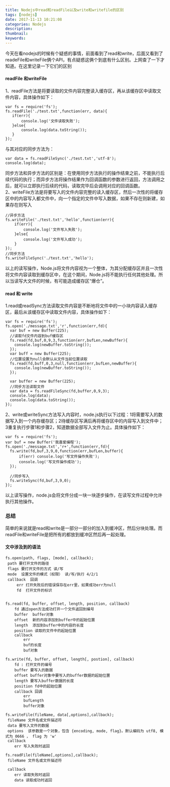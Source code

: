 ```yaml
---
title: Nodejs中read和readFile以及write和writefile的区别
tags: [nodejs]
date: 2017-11-13 10:21:08
categories: Nodejs
description:
thumbnail:
keywords:
---
```

今天在看nodejs的时候有个疑惑的事情，前面看到了read和write，后面又看到了readeFile和writeFile俩个API，有点疑惑这俩个到底有什么区别。上网查了一下才知道。在这里记录一下它们的区别

#### readFile 和writeFile
1、readFile方法是将要读取的文件内容完整读入缓存区，再从该缓存区中读取文件内容，具体操作如下：
```
var fs = require('fs');
fs.readFile('./test.txt',function(err, data){
   if(err){
       console.log('文件读取失败');
   }else{
       console.log(data.toString());
   }
});
```
<!-- more -->
与其对应的同步方法为：
```
var data = fs.readFileSync('./test.txt','utf-8');
console.log(data);
```
同步方法和异步方法的区别是：在使用同步方法执行的操作结束之前，不能执行后续代码的执行；而异步方法将操作结果作为回调函数的参数进行返回，方法调用之后，就可以立即执行后续的代码，读取完毕后会调用对应的回调函数。  
2、writeFile方法是将要写入的文件内容完整的读入缓存区，然后一次性的将缓存区中的内容写入都文件中，向一个指定的文件中写入数据，如果不存在则新建，如果存在则写入
```
//异步方法
fs.writeFile('./test.txt','hello',function(err){
    if(err){
        console.log('文件写入失败');
    }else{
        console.log('文件写入成功');
    }
});
//同步方法
fs.writeFileSync('./test.txt','hello');
```
以上的读写操作，Node.js将文件内容视为一个整体，为其分配缓存区并且一次性将文件内容读取到缓存区中，在这个期间，Node.js将不能执行任何其他处理。所以当读写大文件的时候，有可能造成缓存区“爆仓”。
#### read 和 write
1.read或readSync方法读取文件内容是不断地将文件中的一小块内容读入缓存区，最后从该缓存区中读取文件内容，具体操作如下：
```
var fs = require('fs');
fs.open('./message.txt','r',function(err,fd){
  var buf = new Buffer(225);
  //读取fd文件内容到buf缓存区
  fs.read(fd,buf,0,9,3,function(err,bufLen,newBuffer){
    console.log(newBuffer.toString());
  }); 
  var buff = new Buffer(225);
  //位置设置为null会默认从文件当前位置读取
  fs.read(fd,buff,0,3,null,function(err,bufLen,newBuffer){
    console.log(newBuffer.toString());
  });
 
  var buffer = new Buffer(225);
  //同步方法读取文件
  var data = fs.readFileSync(fd,buffer,0,9,3);
  console.log(data);
  console.log(data.toString());
});
```
2、write或writeSync方法写入内容时，node.js执行以下过程：1将需要写入的数据写入到一个内存缓存区；2待缓存区写满后再将缓存区中的内容写入到文件中；3重复执行步骤1和步骤2，知道数据全部写入文件为止。具体操作如下：
```
var fs = require('fs');
var buf = new Buffer('我喜爱编程');
fs.open('./message.txt','r+',function(err,fd){
  fs.write(fd,buf,3,9,0,function(err,bufLen,buffer){
      if(err) console.log('写文件操作失败');
      console.log('写文件操作成功');
  });

  //同步写入
  fs.writeSync(fd,buf,3,9,0);
});
```
以上读写操作，node.js会将文件分成一块一块逐步操作，在读写文件过程中允许执行其他操作。
### 总结
简单的来说就是read和write是一部分一部分的加入到缓冲区，然后分块处理。而readFile和writeFile是把所有的都放到缓冲区然后再一起处理。
#### 文中涉及到的语法
```
fs.open(path, flags, [mode], callback);
 path 要打开文件的路径
 flags 要打开文件的方式 读/写
 mode  设置文件的模式（权限） 读/写/执行 4/2/1
 callback  回调
     err 打开失败后的错误保存在err里，如果成功err为null
     fd  打开文件的标识

```
```

fs.read(fd, buffer, offset, length, position, callback)
    fd 通过open方法成功打开一个文件返回到编号
    buffer  buffer对象
    offset  新的内容添加到buffer中的起始位置
    length  添加到buffer中的内容的长度
    position 读取的文件中的起始位置
    callback
        err
        buf的长度
        buf对象       
```
```
fs.write(fd, buffer, offset, length[, postion], callback)
    fd : 打开文件的编号
    buffer 要写入的数据
    offset buffer对象中要写入的buffer数据的起始位置
    length 要写入buffer数据的长度
    position fd中的起始位置
    callback 回调
        err
        bufLength
        buffer对象
```
```
fs.writeFile(fileName, data[,options],callback);
 fileName 文件名或文件描述符
 data 要写入文件的数据
 options  该参数是一个对象，包含 {encoding, mode, flag}。默认编码为 utf8, 模式为 0666 ， flag 为 'w'
 callback
    err 写入失败时返回
```
```
fs.readFile(fileName[,options],callback);
 fileName 文件名或文件描述符

 callback
    err 读取失败时返回
    data 读取成功时返回
```
